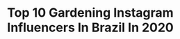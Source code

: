 ---
title: Top 10 Gardening Instagram Influencers In Brazil In 2020
description: >-
  Find top gardening Instagram influencers in Brazil in 2020. Most popular hashtags: #gardening #jardim #garden #landscapedesign.
platform: Instagram
hits: 27
text_top: Analyze the best Instagram accounts on inBeat.
text_bottom: Our database aggregates 27 Instagram influencers like this in Brazil for you to collaborate.
profiles:
  - username: "marcosjuniororquideas"
    fullname: >-
      Marcos Júnior Orquídeas
    bio: >-
      ASSISTA OS STORIES‼️ 027 - ES 🌅 🎥 Youtuber (246 MIL) e Digital influencer. +13 MILHÕES DE VISUALIZAÇÕES!!! 🌸🙏🙌
    location: "Brazil"
    followers: 75961
    engagement: 159
    commentsToLikes: 0.053195
    id: ck8t4wuci84os0j786fr7rqwc
    verified: false
    hashtags: "#orchids, #araararuana, #aves, #parrotlovers"
  - username: "pequena_casa08"
    fullname: >-
      Viviane Magalhães
    bio: >-
      Casa e decoração Fotos autorais Digital Influencer Viviane Magalhães CAIXA POSTAL: 100242 CEP: 24.020-971 @vivianemagalhaesblog YOUTUBE 1 MILHÃO
    location: "Brazil"
    followers: 367564
    engagement: 217
    commentsToLikes: 0.022961
    id: ck0ub18tudgtt0i19gduaeulg
    verified: false
    hashtags: "#plantas, #diys, #homedecor, #loveit"
  - username: "dony.augusto"
    fullname: >-
      Dony 🇧🇷
    bio: >-
      ⚜ Fotos, Rabiscos, Canções, Versos e Preces ©️ Fotos Autorais (Natureza - Fauna/Flora) 🚫 Não Roube Fotos! 🎥 Vídeos IGTV #dajfotosigtv 👇 Meus Rascunhos
    location: "Brazil"
    followers: 2582
    engagement: 1956
    commentsToLikes: 0.067378
    id: ck8t8s83hlljo0j78l5qwy7pr
    verified: false
    hashtags: "#sketch, #luvfebovr, #desenhos, #wildlife"
  - username: "alexhanazaki"
    fullname: >-
      Alex Hanazaki
    bio: >-
      Arquiteto paisagista - Brazilian Landscape Architect email: contato@hanazaki.com.br
    location: "Brazil"
    followers: 147284
    engagement: 176
    commentsToLikes: 0.008589
    id: ck14jhbtukci20i19bfsyr7rf
    verified: true
    hashtags: "#jardim, #arquiteturapaisagistica, #giardino, #landscapedesigner"
  - username: "gilbertoelkis"
    fullname: >-
      Gilberto Elkis
    bio: >-
      LANDSCAPE DESIGNER
    location: "Brazil"
    followers: 59692
    engagement: 194
    commentsToLikes: 0.026832
    id: ck14lgkguukat0i19ssdw69mq
    verified: false
    hashtags: "#landscape, #flower, #plantas, #design"
  - username: "danielnunes_paisagismo"
    fullname: >-
      Daniel Nunes Paisagismo
    bio: >-
      Brazilian Landscape Architect | São Paulo contato@danielnunes.com.br | 11 99595-4298 | 19 32954447 |
    location: "Brazil"
    followers: 42403
    engagement: 290
    commentsToLikes: 0.013108
    id: ck0w3hyqhti8c0i19e4x5w26f
    verified: false
    hashtags: ""
  - username: "jardineirofiel"
    fullname: >-
      gabi pileggi
    bio: >-
      atelier de paisagismo • jardins urbanos • oficinas e palestras • biofilia • jardinagem do “ mais cor por favor ” do gnt
    location: "Brazil"
    followers: 29572
    engagement: 188
    commentsToLikes: 0.067670
    id: ck0uc5fqmg37f0i19hyzzm3p9
    verified: false
    hashtags: "#gabipileggi, #jardinsurbanos, #biofilia, #paisagismo"
  - username: "luizcarlosorsini"
    fullname: >-
      Orsini
    bio: >-
      Paisagista - Landscape Designer
    location: "Brazil"
    followers: 79340
    engagement: 138
    commentsToLikes: 0.011723
    id: ck0w28sszn5r40i19l106qbad
    verified: true
    hashtags: ""
  - username: "nathalynnes"
    fullname: >-
      Nathaly
    bio: >-
      𝓣𝓱𝓮 𝓛𝓸𝓿𝓮 𝔀𝓲𝓽𝓬𝓱 🥀 🖤 @notyourdeadvampire Fashion Designer | Photographer | Artist Art > @lalieneartt • contact via mail or dm • 📍 Recife
    location: "Brazil"
    followers: 3594
    engagement: 1811
    commentsToLikes: 0.168059
    id: ck8t1st9qwvw40j78zen5jjam
    verified: false
    hashtags: "#gothgirl, #goths, #gothicgirl, #altgirl"
  - username: "michitakaogasawara"
    fullname: >-
      michitakaogasawara
    bio: >-
      🍒🍏Welcome to ogasawara farm & eidai farm🥔🥕 Aomori/Japan🎌farmdesigner 🔸訪問ありがとうございます🙋✨ 🔸我が家の農園事情と勤務先の農場事情です🌱 📖所々に雑学や豆知識を散りばめたキャプションも楽しんでもらえると嬉しいです😃🎶
    location: "Brazil"
    followers: 21707
    engagement: 1915
    commentsToLikes: 0.040670
    id: ck5hknbo2iqnj0i118beb12az
    verified: false
    hashtags: "#harvest, #farmdesign, #agriculture, #farmer"
---